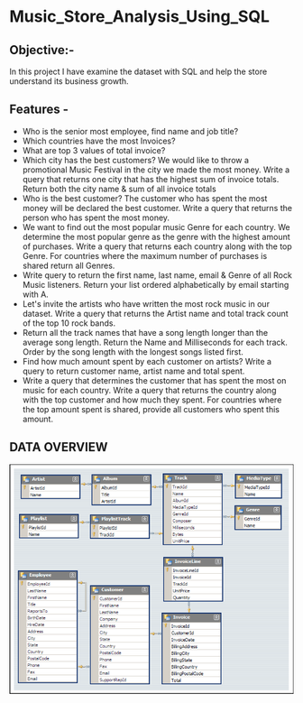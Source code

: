 # Music_Store_Analysis_Using_SQL


## Objective:-
In this project I have examine the dataset with SQL and help the store understand its business growth.


## Features -
* Who is the senior most employee, find name and job title?
* Which countries have the most Invoices?
* What are top 3 values of total invoice?
* Which city has the best customers? We would like to throw a promotional Music Festival in the city we made the most money. Write a query that returns one city that has the highest sum of invoice totals. Return both the city name & sum of all invoice totals
* Who is the best customer? The customer who has spent the most money will be declared the best customer. Write a query that returns the person who has spent the most money.
* We want to find out the most popular music Genre for each country. We determine the most popular genre as the genre with the highest amount of purchases. Write a query that returns each country along with the top Genre. For countries where the maximum number of purchases is shared return all Genres.
* Write query to return the first name, last name, email & Genre of all Rock Music listeners. Return your list ordered alphabetically by email starting with A.
* Let's invite the artists who have written the most rock music in our dataset. Write a query that returns the Artist name and total track count of the top 10 rock bands.
* Return all the track names that have a song length longer than the average song length. Return the Name and Milliseconds for each track. Order by the song length with the longest songs listed first.
* Find how much amount spent by each customer on artists? Write a query to return customer name, artist name and total spent.
* Write a query that determines the customer that has spent the most on music for each country. Write a query that returns the country along with the top customer and how much they spent. For countries where the top amount spent is shared, provide all customers who spent this amount.
  

## DATA OVERVIEW
![Database_Schema](Database_Schema.png)

